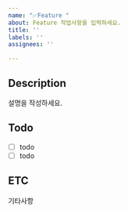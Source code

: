 ```yaml
---
name: "✅Feature "
about: Feature 작업사항을 입력하세요.
title: ''
labels: ''
assignees: ''

---
```


## Description
설명을 작성하세요.

## Todo
- [ ] todo
- [ ] todo

## ETC 
기타사항
